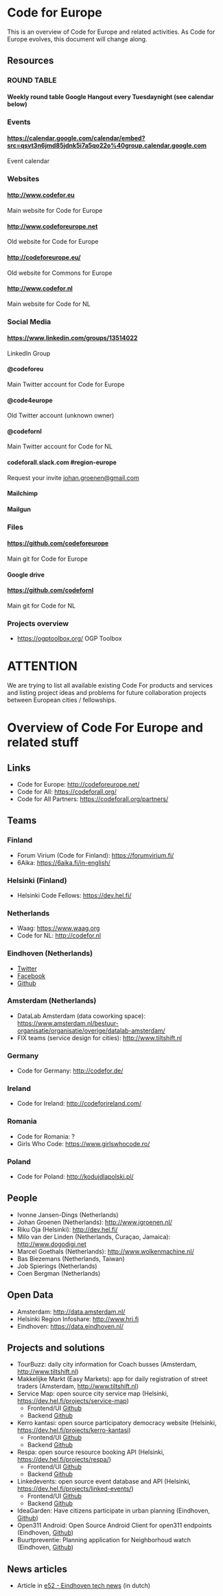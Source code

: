 # Code for Europe

This is an overview of Code for Europe and related activities. As Code for Europe evolves, this document will change along.

## Resources

### ROUND TABLE

#### Weekly round table Google Hangout every Tuesdaynight (see calendar below)

### Events

#### https://calendar.google.com/calendar/embed?src=qsvt3n6jmd85jdnk5i7a5qo22o%40group.calendar.google.com

Event calendar

### Websites

#### http://www.codefor.eu

Main website for Code for Europe

#### http://www.codeforeurope.net

Old website for Code for Europe

#### http://codeforeurope.eu/

Old website for Commons for Europe

#### http://www.codefor.nl

Main website for Code for NL

### Social Media

#### https://www.linkedin.com/groups/13514022

LinkedIn Group

#### @codeforeu

Main Twitter account for Code for Europe

#### @code4europe

Old Twitter account (unknown owner)

#### @codefornl

Main Twitter account for Code for NL

#### codeforall.slack.com #region-europe

Request your invite johan.groenen@gmail.com

#### Mailchimp

#### Mailgun

### Files

#### https://github.com/codeforeurope

Main git for Code for Europe

#### Google drive

#### https://github.com/codefornl

Main git for Code for NL

### Projects overview

- https://ogptoolbox.org/ OGP Toolbox

# ATTENTION

We are trying to list all available existing Code For products and services and listing project ideas and problems for future collaboration projects between European cities / fellowships.

# Overview of Code For Europe and related stuff

## Links
 - Code for Europe: http://codeforeurope.net/
 - Code for All: https://codeforall.org/
 - Code for All Partners: https://codeforall.org/partners/

## Teams

### Finland
 - Forum Virium (Code for Finland): https://forumvirium.fi/
 - 6Aika: https://6aika.fi/in-english/

### Helsinki (Finland)
 - Helsinki Code Fellows: https://dev.hel.fi/
 
### Netherlands
- Waag: https://www.waag.org
- Code for NL: http://codefor.nl

### Eindhoven (Netherlands)
 - [Twitter](https://twitter.com/code4eindhoven)
 - [Facebook](https://www.facebook.com/codeforeindhoven)
 - [Github](https://github.com/CodeForEindhoven)

### Amsterdam (Netherlands)
 - DataLab Amsterdam (data coworking space): https://www.amsterdam.nl/bestuur-organisatie/organisatie/overige/datalab-amsterdam/
 - FIX teams (service design for cities): http://www.tiltshift.nl

### Germany
 - Code for Germany: http://codefor.de/

### Ireland
 - Code for Ireland: http://codeforireland.com/

### Romania
 - Code for Romania: ?
 - Girls Who Code: https://www.girlswhocode.ro/

### Poland
 - Code for Poland: http://kodujdlapolski.pl/

## People
 - Ivonne Jansen-Dings (Netherlands)
 - Johan Groenen (Netherlands): http://www.jgroenen.nl/
 - Riku Oja (Helsinki): http://dev.hel.fi/
 - Milo van der Linden (Netherlands, Curaçao, Jamaica): http://www.dogodigi.net
 - Marcel Goethals (Netherlands): http://www.wolkenmachine.nl/
 - Bas Biezemans (Netherlands, Taiwan)
 - Job Spierings (Netherlands)
 - Coen Bergman (Netherlands)

## Open Data
 - Amsterdam: http://data.amsterdam.nl/
 - Helsinki Region Infoshare: http://www.hri.fi
 - Eindhoven: https://data.eindhoven.nl/

## Projects and solutions
 - TourBuzz: daily city information for Coach busses (Amsterdam, http://www.tiltshift.nl)
 - Makkelijke Markt (Easy Markets): app for daily registration of street traders (Amsterdam, http://www.tiltshift.nl)
 - Service Map: open source city service map (Helsinki, https://dev.hel.fi/projects/service-map)
   - Frontend/UI [Github](https://github.com/City-of-Helsinki/servicemap)
   - Backend [Github](https://github.com/City-of-Helsinki/smbackend)
 - Kerro kantasi: open source participatory democracy website (Helsinki, https://dev.hel.fi/projects/kerro-kantasi)
   - Frontend/UI [Github](https://github.com/City-of-Helsinki/kerrokantasi-ui)
   - Backend [Github](https://github.com/City-of-Helsinki/kerrokantasi)
 - Respa: open source resource booking API (Helsinki, https://dev.hel.fi/projects/respa/)
   - Frontend/UI [Github](https://github.com/fastmonkeys/respa-ui)
   - Backend [Github](https://github.com/City-of-Helsinki/respa)
 - Linkedevents: open source event database and API (Helsinki, https://dev.hel.fi/projects/linked-events/)
   - Frontend/UI [Github](https://github.com/City-of-Helsinki/linkedevents-ui)
   - Backend [Github](https://github.com/City-of-Helsinki/linkedevents)
 - IdeaGarden: Have citizens participate in urban planning (Eindhoven, [Github](https://github.com/CodeForEindhoven/IdeaGarden))
 - Open311 Android: Open Source Android Client for open311 endpoints (Eindhoven, [Github](https://github.com/CodeForEindhoven/open311-android))
 - Buurtpreventie: Planning application for Neighborhoud watch (Eindhoven, [Github](https://github.com/CodeForEindhoven/buurtpreventie))

## News articles

 - Article in [e52 - Eindhoven tech news](https://e52.nl/smart-society-eindhoven-7-schakel-een-programmeur-in/) (in dutch)
